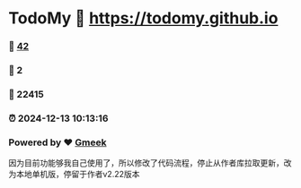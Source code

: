 # TodoMy :link: https://todomy.github.io 
### :page_facing_up: [42](https://todomy.github.io/tag.html) 
### :speech_balloon: 2 
### :hibiscus: 22415 
### :alarm_clock: 2024-12-13 10:13:16 
### Powered by :heart: [Gmeek](https://github.com/Meekdai/Gmeek)

因为目前功能够我自己使用了，所以修改了代码流程，停止从作者库拉取更新，改为本地单机版，停留于作者v2.22版本
